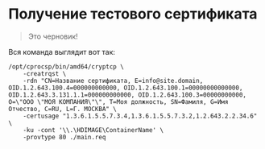 # Получение тестового сертификата

> Это черновик!
 
Вся команда выглядит вот так:
```shell
/opt/cprocsp/bin/amd64/cryptcp \
    -creatrqst \
    -rdn "CN=Название сертификата, E=info@site.domain, OID.1.2.643.100.4=000000000000, OID.1.2.643.100.1=00000000000000, OID.1.2.643.3.131.1.1=000000000000, OID.1.2.643.100.3=00000000000, O=\"ООО \"МОЯ КОМПАНИЯ\"\", T=Моя должность, SN=Фамиля, G=Имя Отчество, C=RU, L=Г. МОСКВА" \
    -certusage "1.3.6.1.5.5.7.3.4,1.3.6.1.5.5.7.3.2,1.2.643.2.2.34.6" \
    -ku -cont '\\.\HDIMAGE\ContainerName' \
    -provtype 80 ./main.req
```